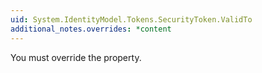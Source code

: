 ```yaml
---
uid: System.IdentityModel.Tokens.SecurityToken.ValidTo
additional_notes.overrides: *content
---
```


<p>You must override the <xref href="System.IdentityModel.Tokens.SecurityToken.ValidTo"></xref> property.</p>


